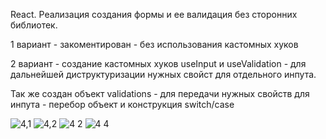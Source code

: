 React.
Реализация создания формы и ее валидация без сторонних библиотек.

1 вариант - закоментирован - без использования кастомных хуков

2 вариант - создание кастомных хуков useInput и useValidation - для дальнейшей диструктуризации нужных свойст для отдельного инпута. 

Так же создан объект validations - для передачи нужных свойств для инпута - перебор объект и конструкция switch/case

![4,1](https://user-images.githubusercontent.com/101303690/186929527-2f3d4db2-26ba-4b08-bbe6-8fbc1c96dc24.png)
![4,2](https://user-images.githubusercontent.com/101303690/186929533-cae16f3d-97ea-4f59-a9db-8cdf4c20fa36.png)
![4 2](https://user-images.githubusercontent.com/101303690/186929781-52e1b448-fe70-45a5-8c41-0961024f251f.png)
![4 4](https://user-images.githubusercontent.com/101303690/186930099-3d680abe-2eb1-4b66-ac3b-9cda110b1423.png)
